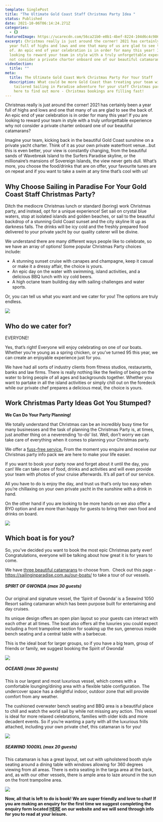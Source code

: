 ```yaml
---
template: SinglePost
title: "The Ultimate Gold Coast Staff Christmas Party Idea "
status: Published
date: 2021-10-06T06:14:24.271Z
categories:
  - {}
featuredImage: https://ucarecdn.com/56ca21b0-e0b1-4bef-8224-104d6c4c9869/
excerpt: Christmas really is just around the corner! 2021 has certainly been a
  year full of highs and lows and one that many of us are glad to see the back
  of. An epic end of year celebration is in order for many this year! If you are
  looking to reward your team in style with a truly unforgettable experience why
  not consider a private charter onboard one of our beautiful catamarans?
videoSection:
  title: ""
meta:
  title: The Ultimate Gold Coast Work Christmas Party For Your Staff
  description: What could be more Gold Coast than treating your team with a
    tailored Sailing in Paradise adventure for your staff Christmas party. Click
    here to find out more - Christmas bookings are filling fast!
---
```

Christmas really is just around the corner! 2021 has certainly been a year full of highs and lows and one that many of us are glad to see the back of. An epic end of year celebration is in order for many this year! If you are looking to reward your team in style with a truly unforgettable experience why not consider a private charter onboard one of our beautiful catamarans?

Imagine your team, kicking back in the beautiful Gold Coast sunshine on a private yacht charter. Think of it as your own private waterfront venue...but this is even better, your view is constantly changing, from the beautiful sands of Wavebreak Island to the Surfers Paradise skyline, or the millionaire’s mansions of Sovereign Islands, the view never gets dull. What’s more, you choose the food/drinks that are on offer, your favourite tunes are on repeat and if you want to take a swim at any time that’s cool with us!



## Why Choose Sailing in Paradise For Your Gold Coast Staff Christmas Party?

Ditch the mediocre Christmas lunch or standard (boring) work Christmas party, and instead, opt for a unique experience! Set sail on crystal blue waters, stop at isolated islands and golden beaches, or sail to the beautiful backdrop of a stunning Gold Coast sunset and the city skyline lit up as darkness falls. The drinks will be icy cold and the freshly prepared food delivered to your private yacht by our quality caterer will be divine.   

We understand there are many different ways people like to celebrate, so we have an array of options! Some popular Christmas Party choices include: 

* A stunning sunset cruise with canapes and champagne, keep it casual or make it a dressy affair, the choice is yours.
* An epic day on the water with swimming, island activities, and a delicious BBQ lunch with icy cold beers.
* A high octane team building day with sailing challenges and water sports. 

Or, you can tell us what you want and we cater for you! The options are truly endless.

![](https://ucarecdn.com/dfc34885-0e7b-4389-b0cd-3c55123bb262/)

## Who do we cater for? 

EVERYONE!

Yes, that’s right! Everyone will enjoy celebrating on one of our boats. Whether you’re young as a spring chicken, or you’ve turned 95 this year, we can create an enjoyable experience just for you. 

We have had all sorts of industry clients from fitness studios, restaurants, banks and law firms. There is really nothing like the feeling of being on the water to bring people of all ages and backgrounds together. Whether you want to partake in all the island activities or simply chill out on the foredeck while our private chef prepares a delicious meal, the choice is yours.

## Work Christmas Party Ideas Got You Stumped?

**We Can Do Your Party Planning!**

We totally understand that Christmas can be an incredibly busy time for many businesses and the task of planning the Christmas Party is, at times, just another thing on a neverending ‘to-do’ list. Well, don’t worry we can take care of everything when it comes to planning your Christmas party. 

We offer a [fuss-free service.](https://sailinginparadise.com.au/boat-charter/gold-coast-christmas-parties/) From the moment you enquire and receive our Christmas party info pack we are here to make your life easier. 

If you want to book your party now and forget about it until the day, you can! We can take care of food, drinks and activities and will even provide your team with photos of your cruise afterwards. It’s all part of our service. 

All you have to do is enjoy the day, and trust us that’s only too easy when you’re chillaxing on your own private yacht in the sunshine with a drink in hand.

On the other hand if you are looking to be more hands on we also offer a BYO option and are more than happy for guests to bring their own food and drinks on board.

![](https://ucarecdn.com/6e110e75-1beb-4a5e-bb20-bd941827d7a5/)

## Which boat is for you? 

So, you’ve decided you want to book the most epic Christmas party ever! Congratulations, everyone will be talking about how great it is for years to come. 

We have [three beautiful catamarans](https://sailinginparadise.com.au/our-boats/) to choose from.  Check out this page - <https://sailinginparadise.com.au/our-boats/> to take a tour of our vessels.

##### SPIRIT OF GWONDA (max 30 guests)

Our original and signature vessel, the ‘Spirit of Gwonda’ is a Seawind 1050 Resort sailing catamaran which has been purpose built for entertaining and day cruises. 

Its unique design offers an open plan layout so your guests can interact with each other at all times. The boat also offers all the luxuries you could expect including a front trampoline section for soaking up the sun, generous inside bench seating and a central table with a barbecue. 

This is the ideal boat for larger groups, so if you have a big team, group of friends or family, we suggest booking the Spirit of Gwonda! 

![](https://ucarecdn.com/5dcf090f-ee19-4fb5-a0d1-041df3da6c38/)

##### OCEANS (max 30 guests)

This is our largest and most luxurious vessel, which comes with a comfortable lounging/dining area with a flexible table configuration. The undercover space has a delightful indoor, outdoor zone that will provide comfort from any weather. 

The cushioned overwater bench seating and BBQ area is a beautiful place to chill and watch the world sail by while not missing any action. This vessel is ideal for more relaxed celebrations, families with older kids and more decadent events. So if you’re wanting a party with all the luxurious frills attached, including your own private chef, this catamaran is for you! 

![](https://ucarecdn.com/36e463ef-b1b3-4078-9c9f-15674af990a1/)

##### SEAWIND 1000XL (max 20 guests)

This catamaran is has a great layout, set out with upholstered booth style seating around a dining table with windows allowing for 360 degrees viewing from all areas. There is extra seating in the targa area at the back, and, as with our other vessels, there is ample area to laze around in the sun on the front trampoline area.

![](https://ucarecdn.com/c57e0410-b93c-4b5e-b333-98136b7a6e0c/)

**Now, all that is left to do is book! We are super friendly and love to chat! If you are making an enquiry for the first time we suggest completing the enquiry form located [HERE](https://sailinginparadise.com.au/booking-enquiry/) on our website and we will send through info for you to read at your leisure.**